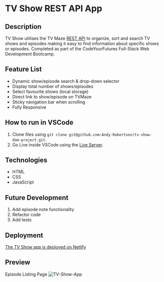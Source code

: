 # TV Show REST API App

## Description

TV Show utilises the TV Maze [REST API](https://www.tvmaze.com) to organize, sort and search TV shows and episodes making it easy to find information about specific shows or episodes. Completed as part of the CodeYourFutures Full-Stack Web Development Bootcamp.

## Feature List
- Dynamic show/episode search & drop-down selector
- Display total number of shows/episodes
- Select favourite shows (local storage)
- Direct link to show/episode on TVMaze
- Sticky navigation bar when scrolling
- Fully Responsive

## How to run in VSCode

1. Clone files using `git clone git@github.com:Andy-Robertson/tv-show-dom-project.git`.
2. Go Live inside VSCode using the [Live Server](https://github.com/ritwickdey/vscode-live-server-plus-plus).

## Technologies

- HTML
- CSS
- JavaScript

## Future Development

1. Add episode note functionality
2. Refactor code
3. Add tests

## Deployment

[The TV Show app is deployed on Netlify](https://cyf-andy-robertson-tv.netlify.app/)

## Preview

Episode Listing Page
![TV-Show-App](https://andy-robertson.dev/static/media/tvshow.5958eda5.png)


